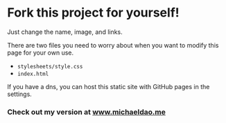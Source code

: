 # Fork this project for yourself!
Just change the name, image, and links.

There are two files you need to worry about when you want to modify this page for your own use.
- `stylesheets/style.css`
- `index.html` 

If you have a dns, you can host this static site with GitHub pages in the settings.

### Check out my version at www.michaeldao.me
